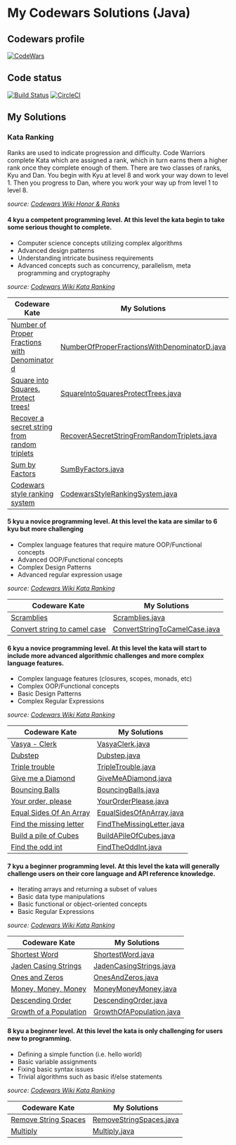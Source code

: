 # My Codewars Solutions (Java)

## Codewars profile
[![CodeWars](https://www.codewars.com/users/jeppestaerk/badges/large)](https://www.codewars.com/users/jeppestaerk)

## Code status
[![Build Status](https://travis-ci.org/jeppestaerk/My-CodeWars-Solutions-Java.svg?branch=master)](https://travis-ci.org/jeppestaerk/My-CodeWars-Solutions-Java)
[![CircleCI](https://circleci.com/gh/jeppestaerk/My-CodeWars-Solutions-Java.svg?style=svg)](https://circleci.com/gh/jeppestaerk/My-CodeWars-Solutions-Java)


## My Solutions
### Kata Ranking
Ranks are used to indicate progression and difficulty. Code Warriors complete Kata which are assigned a rank, which in turn earns them a higher rank once they complete enough of them. There are two classes of ranks, Kyu and Dan. You begin with Kyu at level 8 and work your way down to level 1. Then you progress to Dan, where you work your way up from level 1 to level 8.

*source: [Codewars Wiki Honor & Ranks](https://github.com/Codewars/codewars.com/wiki/Honor-&-Ranks#ranks)*

<!--
#### **1 kyu** a proficient programming level. At this level kata are similar to 2 kyu but more challenging.
* Advanced AI/machine learning algorithms
* Complex interpreters and compilers
* Complex Mini-programs with multiple feature requirements (such as a complete markdown parser)

*source: [Codewars Wiki Kata Ranking](https://github.com/Codewars/codewars.com/wiki/Kata-Ranking#1-kyu)*

| Codeware Kate | My Solutions | My Test Suite |
| --- | --- | --- |
| []() | []() | |
-->
<!--
#### **2 kyu** a proficient programming level. At this level kata require a mature understanding of complex programming concepts.
* Complex AI/machine learning algorithms
* Reverse engineering techniques
* Basic interpreters and compilers
* Basic mini-programs with multiple feature requirements (such as a basic markdown parser)

*source: [Codewars Wiki Kata Ranking](https://github.com/Codewars/codewars.com/wiki/Kata-Ranking#2-kyu)*

| Codeware Kate | My Solutions | My Test Suite |
| --- | --- | --- |
| []() | []() | |
-->
<!--
#### **3 kyu** a competent programming level. At this level the kata are similar to 4 kyu but are more challenging.
* Computer science concepts utilizing advanced algorithms
* Ability to implement advanced requirements in a scalable fashion
* Basic AI/machine learning algorithms
* Detailed usage of advanced concepts such as concurrency, parallelism and cryptography

*source: [Codewars Wiki Kata Ranking](https://github.com/Codewars/codewars.com/wiki/Kata-Ranking#3-kyu)*

| Codeware Kate | My Solutions | My Test Suite |
| --- | --- | --- |
| []() | []() | |
-->
#### **4 kyu** a competent programming level. At this level the kata begin to take some serious thought to complete.
* Computer science concepts utilizing complex algorithms
* Advanced design patterns
* Understanding intricate business requirements
* Advanced concepts such as concurrency, parallelism, meta programming and cryptography

*source: [Codewars Wiki Kata Ranking](https://github.com/Codewars/codewars.com/wiki/Kata-Ranking#4-kyu)*

| Codeware Kate | My Solutions |
| --- | --- |
| [Number of Proper Fractions with Denominator d](https://www.codewars.com/kata/55b7bb74a0256d4467000070) | [NumberOfProperFractionsWithDenominatorD.java](https://github.com/jeppestaerk/My-CodeWars-Solutions-Java/blob/master/src/main/java/kata/kyu4/NumberOfProperFractionsWithDenominatorD.java) |
| [Square into Squares. Protect trees!](https://www.codewars.com/kata/54eb33e5bc1a25440d000891) | [SquareIntoSquaresProtectTrees.java](SquareIntoSquaresProtectTrees.java) |
| [Recover a secret string from random triplets](https://www.codewars.com/kata/53f40dff5f9d31b813000774) | [RecoverASecretStringFromRandomTriplets.java](https://github.com/jeppestaerk/My-CodeWars-Solutions-Java/blob/master/src/main/java/kata/kyu4/RecoverASecretStringFromRandomTriplets.java) |
| [Sum by Factors](https://www.codewars.com/kata/54d496788776e49e6b00052f) | [SumByFactors.java](https://github.com/jeppestaerk/My-CodeWars-Solutions-Java/blob/master/src/main/java/kata/kyu4/SumByFactors.java) |
| [Codewars style ranking system](https://www.codewars.com/kata/51fda2d95d6efda45e00004e) | [CodewarsStyleRankingSystem.java](https://github.com/jeppestaerk/My-CodeWars-Solutions-Java/blob/master/src/main/java/kata/kyu4/CodewarsStyleRankingSystem.java) |

#### **5 kyu** a novice programming level. At this level the kata are similar to 6 kyu but more challenging
* Complex language features that require mature OOP/Functional concepts
* Advanced OOP/Functional concepts
* Complex Design Patterns
* Advanced regular expression usage

*source: [Codewars Wiki Kata Ranking](https://github.com/Codewars/codewars.com/wiki/Kata-Ranking#5-kyu)*

| Codeware Kate | My Solutions |
| --- | --- |
| [Scramblies](https://www.codewars.com/kata/55c04b4cc56a697bb0000048) | [Scramblies.java](https://github.com/jeppestaerk/My-CodeWars-Solutions-Java/blob/master/src/main/java/kata/kyu5/Scramblies.java) |
| [Convert string to camel case](https://www.codewars.com/kata/517abf86da9663f1d2000003) | [ConvertStringToCamelCase.java](https://github.com/jeppestaerk/My-CodeWars-Solutions-Java/blob/master/src/main/java/kata/kyu5/ConvertStringToCamelCase.java) |

#### **6 kyu** a novice programming level. At this level the kata will start to include more advanced algorithmic challenges and more complex language features.
* Complex language features (closures, scopes, monads, etc)
* Complex OOP/Functional concepts
* Basic Design Patterns
* Complex Regular Expressions

*source: [Codewars Wiki Kata Ranking](https://github.com/Codewars/codewars.com/wiki/Kata-Ranking#6-kyu)*

| Codeware Kate | My Solutions |
| --- | --- |
| [Vasya - Clerk](https://www.codewars.com/kata/555615a77ebc7c2c8a0000b8) | [VasyaClerk.java](https://github.com/jeppestaerk/My-CodeWars-Solutions-Java/blob/master/src/main/java/kata/kyu6/VasyaClerk.java) |
| [Dubstep](https://www.codewars.com/kata/551dc350bf4e526099000ae5) | [Dubstep.java](https://github.com/jeppestaerk/My-CodeWars-Solutions-Java/blob/master/src/main/java/kata/kyu6/Dubstep.java) |
| [Triple trouble](https://www.codewars.com/kata/55d5434f269c0c3f1b000058) | [TripleTrouble.java](https://github.com/jeppestaerk/My-CodeWars-Solutions-Java/blob/master/src/main/java/kata/kyu6/TripleTrouble.java) |
| [Give me a Diamond](https://www.codewars.com/kata/5503013e34137eeeaa001648) | [GiveMeADiamond.java](https://github.com/jeppestaerk/My-CodeWars-Solutions-Java/blob/master/src/main/java/kata/kyu6/GiveMeADiamond.java) |
| [Bouncing Balls](https://www.codewars.com/kata/5544c7a5cb454edb3c000047) | [BouncingBalls.java](https://github.com/jeppestaerk/My-CodeWars-Solutions-Java/blob/master/src/main/java/kata/kyu6/BouncingBalls.java) |
| [Your order, please](https://www.codewars.com/kata/55c45be3b2079eccff00010f) | [YourOrderPlease.java](https://github.com/jeppestaerk/My-CodeWars-Solutions-Java/blob/master/src/main/java/kata/kyu6/YourOrderPlease.java) |
| [Equal Sides Of An Array](https://www.codewars.com/kata/5679aa472b8f57fb8c000047) | [EqualSidesOfAnArray.java](https://github.com/jeppestaerk/My-CodeWars-Solutions-Java/blob/master/src/main/java/kata/kyu6/EqualSidesOfAnArray.java) |
| [Find the missing letter](https://www.codewars.com/kata/5839edaa6754d6fec10000a2) | [FindTheMissingLetter.java](https://github.com/jeppestaerk/My-CodeWars-Solutions-Java/blob/master/src/main/java/kata/kyu6/FindTheMissingLetter.java) |
| [Build a pile of Cubes](https://www.codewars.com/kata/5592e3bd57b64d00f3000047) | [BuildAPileOfCubes.java](https://github.com/jeppestaerk/My-CodeWars-Solutions-Java/blob/master/src/main/java/kata/kyu6/BuildAPileOfCubes.java) |
| [Find the odd int](https://www.codewars.com/kata/54da5a58ea159efa38000836) | [FindTheOddInt.java](https://github.com/jeppestaerk/My-CodeWars-Solutions-Java/blob/master/src/main/java/kata/kyu6/FindTheOddInt.java) |


#### **7 kyu** a beginner programming level. At this level the kata will generally challenge users on their core language and API reference knowledge.
* Iterating arrays and returning a subset of values
* Basic data type manipulations
* Basic functional or object-oriented concepts
* Basic Regular Expressions

*source: [Codewars Wiki Kata Ranking](https://github.com/Codewars/codewars.com/wiki/Kata-Ranking#7-kyu)*

| Codeware Kate | My Solutions |
| --- | --- |
| [Shortest Word](https://www.codewars.com/kata/57cebe1dc6fdc20c57000ac9) | [ShortestWord.java](https://github.com/jeppestaerk/My-CodeWars-Solutions-Java/blob/master/src/main/java/kata/kyu7/ShortestWord.java) |
| [Jaden Casing Strings](https://www.codewars.com/kata/5390bac347d09b7da40006f6) | [JadenCasingStrings.java](https://github.com/jeppestaerk/My-CodeWars-Solutions-Java/blob/master/src/main/java/kata/kyu7/JadenCasingStrings.java) |
| [Ones and Zeros](https://www.codewars.com/kata/578553c3a1b8d5c40300037c) | [OnesAndZeros.java](https://github.com/jeppestaerk/My-CodeWars-Solutions-Java/blob/master/src/main/java/kata/kyu7/OnesAndZeros.java) |
| [Money, Money, Money](https://www.codewars.com/kata/563f037412e5ada593000114) | [MoneyMoneyMoney.java](https://github.com/jeppestaerk/My-CodeWars-Solutions-Java/blob/master/src/main/java/kata/kyu7/MoneyMoneyMoney.java) |
| [Descending Order](https://www.codewars.com/kata/5467e4d82edf8bbf40000155) | [DescendingOrder.java](https://github.com/jeppestaerk/My-CodeWars-Solutions-Java/blob/master/src/main/java/kata/kyu7/DescendingOrder.java) |
| [Growth of a Population](https://www.codewars.com/kata/563b662a59afc2b5120000c6) | [GrowthOfAPopulation.java](https://github.com/jeppestaerk/My-CodeWars-Solutions-Java/blob/master/src/main/java/kata/kyu7/GrowthOfAPopulation.java) |


#### **8 kyu** a beginner level. At this level the kata is only challenging for users new to programming.
* Defining a simple function (i.e. hello world)
* Basic variable assignments
* Fixing basic syntax issues
* Trivial algorithms such as basic if/else statements

*source: [Codewars Wiki Kata Ranking](https://github.com/Codewars/codewars.com/wiki/Kata-Ranking#8-kyu)*

| Codeware Kate | My Solutions |
| --- | --- |
| [Remove String Spaces](https://www.codewars.com/kata/57eae20f5500ad98e50002c5) | [RemoveStringSpaces.java](https://github.com/jeppestaerk/My-CodeWars-Solutions-Java/blob/master/src/main/java/kata/kyu8/RemoveStringSpaces.java) |
| [Multiply](https://www.codewars.com/kata/50654ddff44f800200000004) | [Multiply.java](https://github.com/jeppestaerk/My-CodeWars-Solutions-Java/blob/master/src/main/java/kata/kyu8/Multiply.java) |
